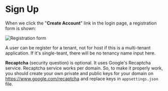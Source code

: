 # Sign Up

When we click the "**Create Account**" link in the login page, a registration form is shown:

<img src="D:/Github/documents/docs/en/images/registration-form-small-1.png" alt="Registration form" class="img-thumbnail" />

A user can be register for a tenant, not for host if this is a multi-tenant application. If it's single-teant, there will be no tenancy name input here.

**Recaptcha** (security question) is optional. It uses Google's Recaptcha service. Recaptcha service works per domain. So, to make it properly work, you should create your own private and public keys for your domain on <https://www.google.com/recaptcha> and replace keys in `appsettings.json` file.